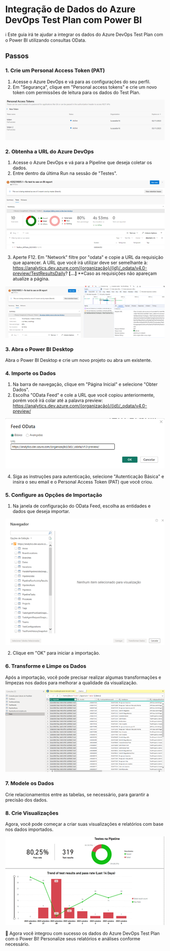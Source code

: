 # Integração de Dados do Azure DevOps Test Plan com Power BI

ℹ️ Este guia irá te ajudar a integrar os dados do Azure DevOps Test Plan com o Power BI utilizando consultas OData. 

## Passos

### 1. Crie um Personal Access Token (PAT)

1. Acesse o Azure DevOps e vá para as configurações do seu perfil.
2. Em "Segurança", clique em "Personal access tokens" e crie um novo token com permissões de leitura para os dados do Test Plan.
   
![image](https://github.com/lucassebe-warmup/AzurePowerBI/blob/main/assets/Captura%20de%20tela%202023-10-06%20131640.png)


### 2. Obtenha a URL do Azure DevOps

1. Acesse o Azure DevOps e vá para a Pipeline que deseja coletar os dados.
2. Entre dentro da última Run na sessão de "Testes".

![image](https://github.com/lucassebe-warmup/AzurePowerBI/blob/main/assets/Captura%20de%20tela%202023-10-06%20132936.png)

3. Aperte F12. Em "Network" filtre por "odata" e copie a URL da requisição que aparecer.
A URL que você irá utilizar deve ser semelhante à: https://analytics.dev.azure.com/{organização}/{id}/_odata/v4.0-preview/TestResultsDaily? **[...]**
**Caso as requisições não apareçam atualize a página.

![image](https://github.com/lucassebe-warmup/AzurePowerBI/blob/main/assets/Captura%20de%20tela%202023-10-06%20133108.png)


### 3. Abra o Power BI Desktop

Abra o Power BI Desktop e crie um novo projeto ou abra um existente.

### 4. Importe os Dados

1. Na barra de navegação, clique em "Página Inicial" e selecione "Obter Dados".
2. Escolha "OData Feed" e cole a URL que você copiou anteriormente, porém você irá colar até a palavra preview:
https://analytics.dev.azure.com/{organização}/{id}/_odata/v4.0-preview/

![image](https://github.com/lucassebe-warmup/AzurePowerBI/blob/main/assets/Captura%20de%20tela%202023-10-06%20133643.png)

4. Siga as instruções para autenticação, selecione "Autenticação Básica" e insira o seu email e o Personal Access Token (PAT) que você criou.

### 5. Configure as Opções de Importação

1. Na janela de configuração do OData Feed, escolha as entidades e dados que deseja importar.

![image](https://github.com/lucassebe-warmup/AzurePowerBI/blob/main/assets/Captura%20de%20tela%202023-10-06%20133919.png)

2. Clique em "OK" para iniciar a importação.

### 6. Transforme e Limpe os Dados

Após a importação, você pode precisar realizar algumas transformações e limpezas nos dados para melhorar a qualidade da visualização.

![image](https://github.com/lucassebe-warmup/AzurePowerBI/blob/main/assets/Captura%20de%20tela%202023-10-06%20134050.png)


### 7. Modele os Dados

Crie relacionamentos entre as tabelas, se necessário, para garantir a precisão dos dados.

### 8. Crie Visualizações

Agora, você pode começar a criar suas visualizações e relatórios com base nos dados importados.

![image](https://github.com/lucassebe-warmup/AzurePowerBI/blob/main/assets/Captura%20de%20tela%202023-10-06%20134112.png)


🎉 Agora você integrou com sucesso os dados do Azure DevOps Test Plan com o Power BI! Personalize seus relatórios e análises conforme necessário.

